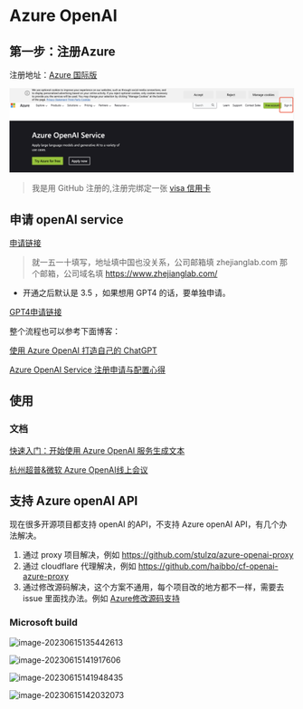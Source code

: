 # Azure OpenAI






## 第一步：注册Azure

注册地址：[Azure 国际版](https://azure.microsoft.com/en-us/products/cognitive-services/openai-service?WT.mc_id=DT-MVP-5003133)

![image-20230601091221976](../img/image-20230601091221976.png)

>  我是用 GitHub 注册的,注册完绑定一张 [visa 信用卡](https://signup.azure.com/signup?offer=ms-azr-0044p&appId=102&ref=&redirectURL=https:%2F%2Fazure.microsoft.com%2Fget-started%2Fwelcome-to-azure%2F&l=zh-cn)

## 申请 openAI service 

[申请链接](https://customervoice.microsoft.com/Pages/ResponsePage.aspx?id=v4j5cvGGr0GRqy180BHbR7en2Ais5pxKtso_Pz4b1_xUOFA5Qk1UWDRBMjg0WFhPMkIzTzhKQ1dWNyQlQCN0PWcu)

>  就一五一十填写，地址填中国也没关系，公司邮箱填 zhejianglab.com 那个邮箱，公司域名填  https://www.zhejianglab.com/

* 开通之后默认是 3.5 ，如果想用 GPT4 的话，要单独申请。

[GPT4申请链接](https://customervoice.microsoft.com/Pages/ResponsePage.aspx?id=v4j5cvGGr0GRqy180BHbR7en2Ais5pxKtso_Pz4b1_xURjE4QlhVUERGQ1NXOTlNT0w1NldTWjJCMSQlQCN0PWcu)

整个流程也可以参考下面博客：

[使用 Azure OpenAI 打造自己的 ChatGPT ](https://www.cnblogs.com/stulzq/p/17271937.html)

[Azure OpenAI Service 注册申请与配置心得](https://atlassc.net/2023/04/25/azure-openai-service)

## 使用

### 文档

[快速入门：开始使用 Azure OpenAI 服务生成文本](https://learn.microsoft.com/zh-cn/azure/cognitive-services/openai/quickstart?tabs=command-line&pivots=programming-language-python)

[杭州超普&微软 Azure OpenAI线上会议](http://s6e.cn/AYtG3)



## 支持 Azure openAI API

现在很多开源项目都支持 openAI 的API，不支持 Azure openAI API，有几个办法解决。

1. 通过 proxy 项目解决，例如 https://github.com/stulzq/azure-openai-proxy
2. 通过 cloudflare 代理解决，例如 https://github.com/haibbo/cf-openai-azure-proxy
3. 通过修改源码解决，这个方案不通用，每个项目改的地方都不一样，需要去 issue 里面找办法。例如  [Azure修改源码支持](https://github.com/Yidadaa/ChatGPT-Next-Web/issues/371)



### Microsoft build 

![image-20230615135442613](https://zhuyaguang-1308110266.cos.ap-shanghai.myqcloud.com/img/image-20230615135442613.png)

![image-20230615141917606](https://zhuyaguang-1308110266.cos.ap-shanghai.myqcloud.com/img/image-20230615141917606.png)

![image-20230615141948435](https://zhuyaguang-1308110266.cos.ap-shanghai.myqcloud.com/img/image-20230615141948435.png)

![image-20230615142032073](https://zhuyaguang-1308110266.cos.ap-shanghai.myqcloud.com/img/image-20230615142032073.png)

